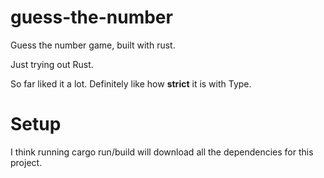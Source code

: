 # guess-the-number
Guess the number game, built with rust.

Just trying out Rust.

So far liked it a lot. Definitely like how **strict** it is with Type.

# Setup

I think running cargo run/build will download all the dependencies for this project.
